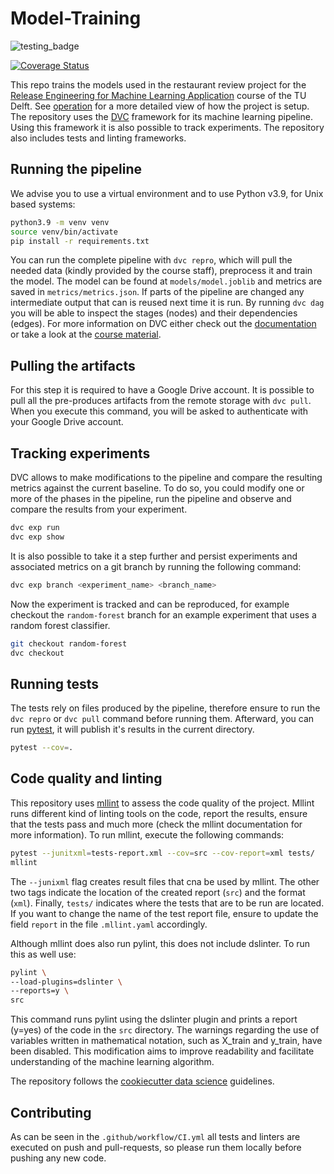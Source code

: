 # Model-Training
![testing_badge](https://github.com/remla23-team13/model-training/actions/workflows/CI.yml/badge.svg?event=pull_request)

[![Coverage Status](https://coveralls.io/repos/github/remla23-team13/model-training/badge.svg?branch=main)](https://coveralls.io/github/remla23-team13/model-training?branch=main)

This repo trains the models used in the restaurant review project for the [Release Engineering for Machine Learning Application](https://se.ewi.tudelft.nl/remla/) course of the TU Delft.
See [operation](https://github.com/remla23-team13/operation) for a more detailed view of how the project is setup.
The repository uses the [DVC](https://dvc.org/) framework for its machine learning pipeline.
Using this framework it is also possible to track experiments.
The repository also includes tests and linting frameworks.

## Running the pipeline
We advise you to use a virtual environment and to use Python v3.9, for Unix based systems:
```bash
python3.9 -m venv venv
source venv/bin/activate
pip install -r requirements.txt
```
You can run the complete pipeline with `dvc repro`, which will pull the needed data (kindly provided by the course staff), preprocess it and train the model. 
The model can be found at `models/model.joblib` and metrics are saved in `metrics/metrics.json`.
If parts of the pipeline are changed any intermediate output that can is reused next time it is run. 
By running `dvc dag` you will be able to inspect the stages (nodes) and their dependencies (edges).
For more information on DVC either check out the [documentation](https://dvc.org/doc) or take a look at the [course material](https://se.ewi.tudelft.nl/remla/material/ML_config_management/). 

## Pulling the artifacts
For this step it is required to have a Google Drive account. 
It is possible to pull all the pre-produces artifacts from the remote storage with `dvc pull`. 
When you execute this command, you will be asked to authenticate with your Google Drive account.

## Tracking experiments
DVC allows to make modifications to the pipeline and compare the resulting metrics against the current baseline.
To do so, you could modify one or more of the phases in the pipeline, run the pipeline and observe and compare the results from your experiment.
```bash
dvc exp run
dvc exp show
```
It is also possible to take it a step further and persist experiments and associated metrics on a git branch by running the following command:
```bash
dvc exp branch <experiment_name> <branch_name>
```
Now the experiment is tracked and can be reproduced, for example checkout the `random-forest` branch for an example experiment that uses a random forest classifier.
```bash
git checkout random-forest
dvc checkout
```

## Running tests
The tests rely on files produced by the pipeline, therefore ensure to run the `dvc repro` or `dvc pull` command before running them.
Afterward, you can run [pytest](https://docs.pytest.org/en/7.3.x/), it will publish it's results in the current directory.
```bash
pytest --cov=.
```

## Code quality and linting
This repository uses [mllint](https://github.com/bvobart/mllint) to assess the code quality of the project.
Mllint runs different kind of linting tools on the code, report the results, ensure that the tests pass and much more (check the mllint documentation for more information).
To run mllint, execute the following commands:
```bash
pytest --junitxml=tests-report.xml --cov=src --cov-report=xml tests/
mllint
```
The `--junixml` flag creates result files that cna be used by mllint.
The other two tags indicate the location of the created report (`src`) and the format (`xml`).
Finally, `tests/` indicates where the tests that are to be run are located.
If you want to change the name of the test report file, ensure to update the field `report` in the file `.mllint.yaml` accordingly.

Although mllint does also run pylint, this does not include dslinter.
To run this as well use:
```bash
pylint \
--load-plugins=dslinter \
--reports=y \
src
```
This command runs pylint using the dslinter plugin and prints a report (y=yes) of the code in the `src` directory.
The warnings regarding the use of variables written in mathematical notation, such as X_train and y_train, have been disabled. This modification aims to improve readability and facilitate understanding of the machine learning algorithm.

The repository follows the [cookiecutter data science](https://drivendata.github.io/cookiecutter-data-science/#directory-structure) guidelines.

## Contributing
As can be seen in the `.github/workflow/CI.yml` all tests and linters are executed on push and pull-requests, so please run them locally before pushing any new code.
